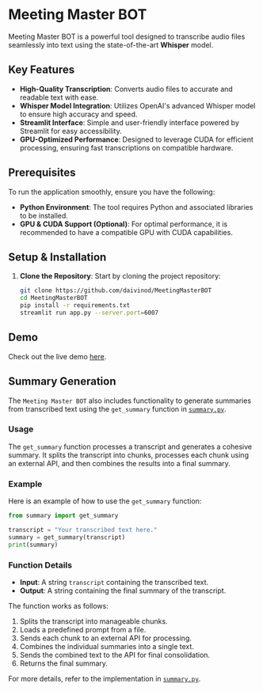 # Meeting Master BOT

Meeting Master BOT is a powerful tool designed to transcribe audio files seamlessly into text using the state-of-the-art **Whisper** model.

## Key Features

- **High-Quality Transcription**: Converts audio files to accurate and readable text with ease.
- **Whisper Model Integration**: Utilizes OpenAI's advanced Whisper model to ensure high accuracy and speed.
- **Streamlit Interface**: Simple and user-friendly interface powered by Streamlit for easy accessibility.
- **GPU-Optimized Performance**: Designed to leverage CUDA for efficient processing, ensuring fast transcriptions on compatible hardware.

## Prerequisites

To run the application smoothly, ensure you have the following:

- **Python Environment**: The tool requires Python and associated libraries to be installed.
- **GPU & CUDA Support (Optional)**: For optimal performance, it is recommended to have a compatible GPU with CUDA capabilities.

## Setup & Installation

1. **Clone the Repository**: Start by cloning the project repository:
   ```bash
   git clone https://github.com/daivinod/MeetingMasterBOT
   cd MeetingMasterBOT
   pip install -r requirements.txt
   streamlit run app.py --server.port=6007
   ```

## Demo

Check out the live demo [here](https://mmb.neorains.com).

## Summary Generation

The `Meeting Master BOT` also includes functionality to generate summaries from transcribed text using the `get_summary` function in [`summary.py`](summary.py).

### Usage

The `get_summary` function processes a transcript and generates a cohesive summary. It splits the transcript into chunks, processes each chunk using an external API, and then combines the results into a final summary.

### Example

Here is an example of how to use the `get_summary` function:

```python
from summary import get_summary

transcript = "Your transcribed text here."
summary = get_summary(transcript)
print(summary)
```

### Function Details

- **Input**: A string `transcript` containing the transcribed text.
- **Output**: A string containing the final summary of the transcript.

The function works as follows:
1. Splits the transcript into manageable chunks.
2. Loads a predefined prompt from a file.
3. Sends each chunk to an external API for processing.
4. Combines the individual summaries into a single text.
5. Sends the combined text to the API for final consolidation.
6. Returns the final summary.

For more details, refer to the implementation in [`summary.py`](summary.py).